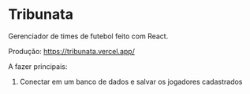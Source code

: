 # Tribunata

Gerenciador de times de futebol feito com React.

Produção: https://tribunata.vercel.app/

A fazer principais:
1. Conectar em um banco de dados e salvar os jogadores cadastrados
